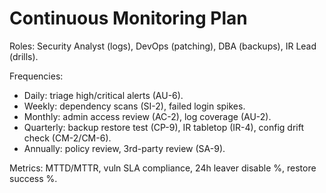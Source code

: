 # Continuous Monitoring Plan
Roles: Security Analyst (logs), DevOps (patching), DBA (backups), IR Lead (drills).

Frequencies:
- Daily: triage high/critical alerts (AU-6).
- Weekly: dependency scans (SI-2), failed login spikes.
- Monthly: admin access review (AC-2), log coverage (AU-2).
- Quarterly: backup restore test (CP-9), IR tabletop (IR-4), config drift check (CM-2/CM-6).
- Annually: policy review, 3rd-party review (SA-9).

Metrics: MTTD/MTTR, vuln SLA compliance, 24h leaver disable %, restore success %.


